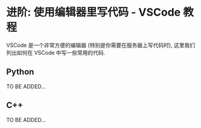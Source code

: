 # 进阶: 使用编辑器里写代码 - VSCode 教程

VSCode 是一个非常方便的编辑器 (特别是你需要在服务器上写代码时), 这里我们列出如何在 VSCode 中写一些常用的代码.

## Python

TO BE ADDED...

## C++

TO BE ADDED...

